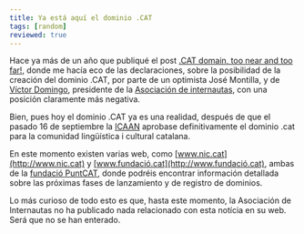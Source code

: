 ```yaml
---
title: Ya está aquí el dominio .CAT
tags: [random]
reviewed: true
---
```

Hace ya más de un año que publiqué el post [.CAT domain, too near and too far!](/cat-domain-too-near-and-too-far), donde me hacía eco de las declaraciones, sobre la posibilidad de la creación del dominio .CAT, por parte de un optimista José Montilla, y de [Víctor Domingo](http://www.aui.es/historia/personajes/fichas/victor_domingo.htm), presidente de la [Asociación de internautas](http://www.internautas.org), con una posición claramente más negativa.  
  
Bien, pues hoy el dominio .CAT ya es una realidad, después de que el pasado 16 de septiembre la [ICAAN](http://www.icann.org/) aprobase definitivamente el dominio .cat para la comunidad lingüística i cultural catalana.  
  
En este momento existen varias web, como [www.nic.cat](http://www.nic.cat) y [www.fundació.cat](http://www.fundació.cat), ambas de la [fundació PuntCAT](http://www.fundacio.cat/), donde podréis encontrar información detallada sobre las próximas fases de lanzamiento y de registro de dominios.  
  
Lo más curioso de todo esto es que, hasta este momento, la Asociación de Internautas no ha publicado nada relacionado con esta notícia en su web. Será que no se han enterado.

